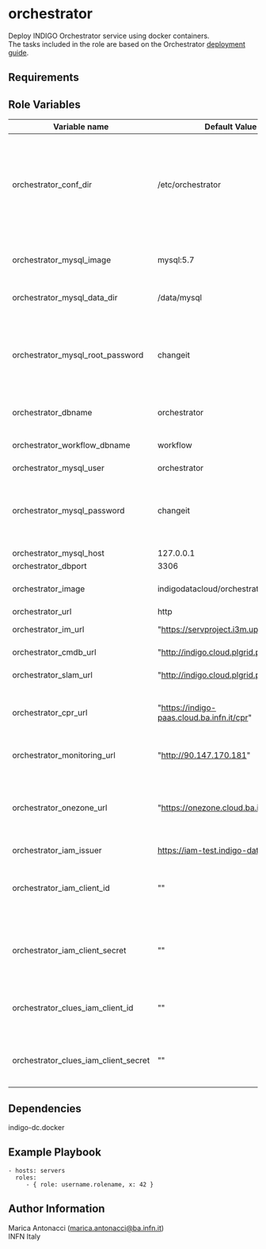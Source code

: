 orchestrator
=========

Deploy INDIGO Orchestrator service using docker containers. <br>
The tasks included in the role are based on the Orchestrator [deployment guide](https://github.com/indigo-dc/orchestrator/blob/master/gitbook/how_to_deploy.md).

Requirements
------------



Role Variables
--------------

| Variable name  | Default Value | Description
| -------------- | ------------- |------------- |
| orchestrator_conf_dir | /etc/orchestrator| Directory used to save the service configuration (env files for docker containers, application properties, ect.)
| |
| orchestrator_mysql_image | mysql:5.7 | Docker image for running the DB |
| orchestrator_mysql_data_dir | /data/mysql| Directory used to save the DB data
| orchestrator_mysql_root_password | changeit| MySQL password for root.<br> :boom: **Please change it otherwise the role will fail**
| orchestrator_dbname | orchestrator| MySQL deployments database
| orchestrator_workflow_dbname | workflow| MySQL workflow database
| orchestrator_mysql_user | orchestrator| MySQL user 
| orchestrator_mysql_password | changeit| MySQL password <br> :boom: **Please change it otherwise the role will fail**
| orchestrator_mysql_host | 127.0.0.1| MySQL host
| orchestrator_dbport | 3306| MySQL port
| orchestrator_image | indigodatacloud/orchestrator:pr-286| Orchestrator docker image
| orchestrator_url | http |//localhost |8080| Self reference to the orchestrator REST interface
| orchestrator_im_url | "https://servproject.i3m.upv.es:8811"| IM REST endpoint
| orchestrator_cmdb_url | "http://indigo.cloud.plgrid.pl/cmdb"| CMDB REST endpoint
| orchestrator_slam_url | "http://indigo.cloud.plgrid.pl/slam"| SLAM REST endpoint
| orchestrator_cpr_url | "https://indigo-paas.cloud.ba.infn.it/cpr"| Cloud Provider Ranker (CPR) endpoint
| orchestrator_monitoring_url | "http://90.147.170.181"| Zabbix Wrapper endpoint
| orchestrator_onezone_url | "https://onezone.cloud.ba.infn.it:8443"| Endpoint of the default OneZone to which your OneData user is registered
| orchestrator_iam_issuer | https://iam-test.indigo-datacloud.eu/| IAM issuer
| orchestrator_iam_client_id | ""| Client ID of the IAM client registered for the orchestrator
| orchestrator_iam_client_secret | ""| Client Secret of the IAM client registered for the orchestrator
| orchestrator_clues_iam_client_id | ""| Client ID of the IAM client registered for CLUES
| orchestrator_clues_iam_client_secret | ""| Client Secret of the IAM client registered for CLUES


Dependencies
------------

indigo-dc.docker

Example Playbook
----------------

    - hosts: servers
      roles:
         - { role: username.rolename, x: 42 }


Author Information
------------------

Marica Antonacci (marica.antonacci@ba.infn.it) <br>
INFN Italy
